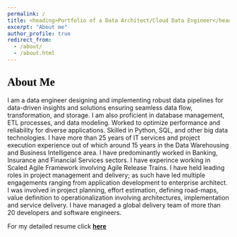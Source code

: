 ```yaml
---
permalink: /
title: <heading>Portfolio of a Data Architect/Cloud Data Engineer</heading>
excerpt: "About me"
author_profile: true
redirect_from:
  - /about/
  - /about.html
---
```


<style>
heading { color: black; text-align: center; font-family: verdana; font-size: 27px }
sub-heading { color: black; text-align: left; font-family: verdana; font-size: 25px }
text1 { color: green; text-align: left; font-family: verdana; font-size: 20px }
</style>

## <sub-heading> About Me </sub-heading>

I am a data engineer designing and implementing robust data pipelines for data-driven insights and solutions ensuring seamless data flow, transformation, and storage. I am also proficient in database management, ETL processes, and data modeling. Worked to optimize performance and reliability for diverse applications. Skilled in Python, SQL, and other big data technologies.
I have more than 25 years of IT services and project execution experience out of which around 15 years in the Data Warehousing and Business Intelligence area. I have predominantly worked in Banking, Insurance and Financial Services sectors. I have experince working in Scaled Agile Framework involving Agile Release Trains.
I have held leading roles in project management and delivery; as such have led multiple engagements ranging from application development to enterprise architect. I was involved in project planning, effort estimation, defining road-maps, value definition to operationalization involving architectures, implementation and service delivery. I have managed a global delivery team of more than 20 developers and software engineers.

For my detailed resume click [**here**](/cv/)
